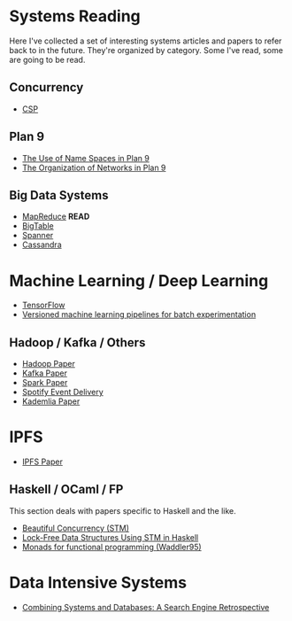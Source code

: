 # Systems Reading

Here I've collected a set of interesting systems articles and papers to refer back to in the future. They're organized by category. Some I've read, some are going to be read.

## Concurrency
* [CSP](http://spinroot.com/courses/summer/Papers/hoare_1978.pdf)

## Plan 9
* [The Use of Name Spaces in Plan 9](http://plan9.bell-labs.com/sys/doc/names.html)
* [The Organization of Networks in Plan 9](http://plan9.bell-labs.com/sys/doc/net/net.html)

## Big Data Systems

* [MapReduce](http://static.googleusercontent.com/media/research.google.com/en//archive/mapreduce-osdi04.pdf) **READ**
* [BigTable](http://static.googleusercontent.com/media/research.google.com/en//archive/bigtable-osdi06.pdf)
* [Spanner](http://research.google.com/archive/spanner.html)
* [Cassandra](https://www.cs.cornell.edu/projects/ladis2009/papers/lakshman-ladis2009.pdf)

# Machine Learning / Deep Learning

* [TensorFlow](http://download.tensorflow.org/paper/whitepaper2015.pdf)
* [Versioned machine learning pipelines for batch experimentation](https://docs.google.com/viewer?a=v&pid=sites&srcid=ZGVmYXVsdGRvbWFpbnxtbHN5c25pcHMyMDE2fGd4OjIyZmIzYTI5MWVmZTVjMTI)

## Hadoop / Kafka / Others

* [Hadoop Paper](http://pages.cs.wisc.edu/~akella/CS838/F15/838-CloudPapers/hdfs.pdf)
* [Kafka Paper](http://research.microsoft.com/en-us/um/people/srikanth/netdb11/netdb11papers/netdb11-final12.pdf)
* [Spark Paper](http://www.cs.berkeley.edu/~matei/papers/2010/hotcloud_spark.pdf)
* [Spotify Event Delivery](https://labs.spotify.com/2016/02/25/spotifys-event-delivery-the-road-to-the-cloud-part-i/)
* [Kademlia Paper](http://www.scs.stanford.edu/~dm/home/papers/kpos.pdf)

# IPFS

* [IPFS Paper](https://ipfs.io/ipfs/QmR7GSQM93Cx5eAg6a6yRzNde1FQv7uL6X1o4k7zrJa3LX/ipfs.draft3.pdf)

## Haskell / OCaml / FP

This section deals with papers specific to Haskell and the like.

* [Beautiful Concurrency (STM)](http://research.microsoft.com/en-us/um/people/simonpj/papers/stm/beautiful.pdf)
* [Lock-Free Data Structures Using STM in Haskell](http://research.microsoft.com/en-us/um/people/simonpj/papers/stm/lock-free-flops06.pdf)
* [Monads for functional programming (Waddler95)](http://homepages.inf.ed.ac.uk/wadler/papers/marktoberdorf/baastad.pdf)

# Data Intensive Systems

* [Combining Systems and Databases: A Search Engine Retrospective](https://scholar.google.com/scholar?cluster=15869287167041695406)